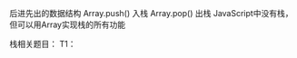  后进先出的数据结构
 Array.push()     入栈
 Array.pop()      出栈
 JavaScript中没有栈，但可以用Array实现栈的所有功能

 栈相关题目：
 T1：